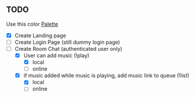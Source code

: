 ## TODO

Use this color [Palette](https://colorhunt.co/palette/2c3333395b64a5c9cae7f6f2)

- [x] Create Landing page
- [ ] Create Login Page (still dummy login page)
- [ ] Create Room Chat (authenticated user only)
  - [x] User can add music (!play) 
    - [x] local
    - [ ] online
  - [x] if music added while music is playing, add music link to queue (!list)
    - [x] local
    - [ ] online 
